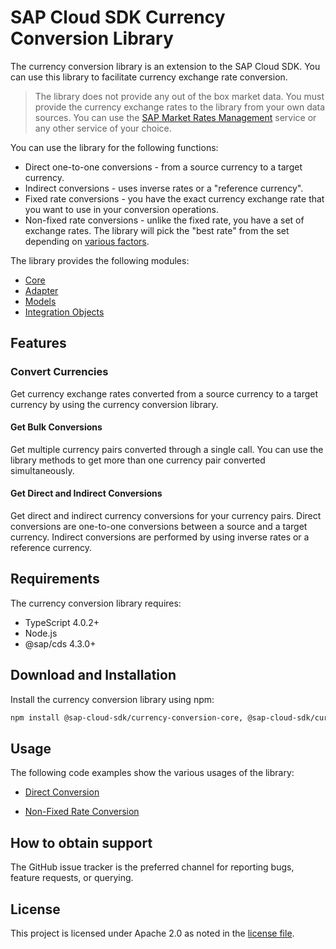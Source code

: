 # SAP Cloud SDK Currency Conversion Library

The currency conversion library is an extension to the SAP Cloud SDK. You can use this library to facilitate currency exchange rate conversion.

> The library does not provide any out of the box market data. You must provide the currency exchange rates to the library from your own data sources. You can use the [SAP Market Rates Management](https://www.sap.com/products/market-rates-management.html) service or any other service of your choice.

You can use the library for the following functions:

- Direct one-to-one conversions - from a source currency to a target currency.
- Indirect conversions - uses inverse rates or a "reference currency".
- Fixed rate conversions - you have the exact currency exchange rate that you want to use in your conversion operations.
- Non-fixed rate conversions - unlike the fixed rate, you have a set of exchange rates. The library will pick the "best rate" from the set depending on [various factors](https://sap.github.io/cloud-sdk/docs/java/features/extensions/extension-library/curconv/sap-currency-conversion-extension-library-for-cloud-sdk-for-java/#non-fixed-rate).

The library provides the following modules:

- [Core](packages/core/)
- [Adapter](packages/adapter/)
- [Models](packages/models/)
- [Integration Objects](packages/integration-objects)

## Features

### Convert Currencies

Get currency exchange rates converted from a source currency to a target currency by using the currency conversion library.

#### Get Bulk Conversions

Get multiple currency pairs converted through a single call. You can use the library methods to get more than one currency pair converted simultaneously.

#### Get Direct and Indirect Conversions

Get direct and indirect currency conversions for your currency pairs. Direct conversions are one-to-one conversions between a source and a target currency. Indirect conversions are performed by using inverse rates or a reference currency.

## Requirements

The currency conversion library requires:

- TypeScript 4.0.2+
- Node.js
- @sap/cds 4.3.0+

## Download and Installation

Install the currency conversion library using npm:

```bash
npm install @sap-cloud-sdk/currency-conversion-core, @sap-cloud-sdk/currency-conversion-data-adapter, @sap-cloud-sdk/currency-conversion-models
```

## Usage

The following code examples show the various usages of the library:

- [Direct Conversion](packages/core#usage)

- [Non-Fixed Rate Conversion](packages/adapter#usage)

## How to obtain support

The GitHub issue tracker is the preferred channel for reporting bugs, feature requests, or querying.

## License

This project is licensed under Apache 2.0 as noted in the [license file](https://github.com/sap-staging/cloud-sdk-currency-conversion/blob/main/LICENSES/Apache-2.0.txt).
